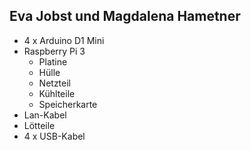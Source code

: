 ## Eva Jobst und Magdalena Hametner

- 4 x Arduino D1 Mini
- Raspberry Pi 3
	- Platine
	- Hülle
	- Netzteil
	- Kühlteile
	- Speicherkarte
- Lan-Kabel
- Lötteile
- 4 x USB-Kabel
